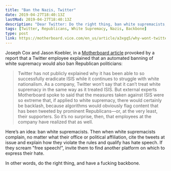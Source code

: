 ```yaml
---
title: "Ban the Nazis, Twitter"
date: 2019-04-27T18:40:13Z
lastMod: 2019-04-27T18:40:13Z
description: "Dear Twitter: Do the right thing, ban white supremacists, and have a fucking backbone."
tags: [Twitter, Republicans, White Supremacy, Nazis, Backbone]
type: post
link: https://motherboard.vice.com/en_us/article/a3xgq5/why-wont-twitter-treat-white-supremacy-like-isis-because-it-would-mean-banning-some-republican-politicians-too
---
```


Joseph Cox and Jason Koebler, in a [Motherboard article] provoked by a report
that a Twitter employee explained that an automated banning of white supremacy
would also ban Republican politicians:

> Twitter has not publicly explained why it has been able to so successfully
> eradicate ISIS while it continues to struggle with white nationalism. As a
> company, Twitter won’t say that it can’t treat white supremacy in the same way
> as it treated ISIS. But external experts Motherboard spoke to said that the
> measures taken against ISIS were so extreme that, if applied to white
> supremacy, there would certainly be backlash, because algorithms would
> obviously flag content that has been tweeted by prominent Republicans—or, at
> the very least, their supporters. So it’s no surprise, then, that employees at
> the company have realized that as well.

Here’s an idea: ban white supremacists. Then when white supremacists complain,
no matter what their office or political affiliation, cite the tweets at issue
and explain how they violate the rules and qualify has hate speech. If they
scream "free speech!", invite them to find another platform on which to express
their hate.

In other words, do the right thing, and have a fucking backbone.

  [Motherboard article]:
    https://motherboard.vice.com/en_us/article/a3xgq5/why-wont-twitter-treat-white-supremacy-like-isis-because-it-would-mean-banning-some-republican-politicians-too
    "Why Won’t Twitter Treat White Supremacy Like ISIS? Because It Would Mean Banning Some Republican Politicians Too."
